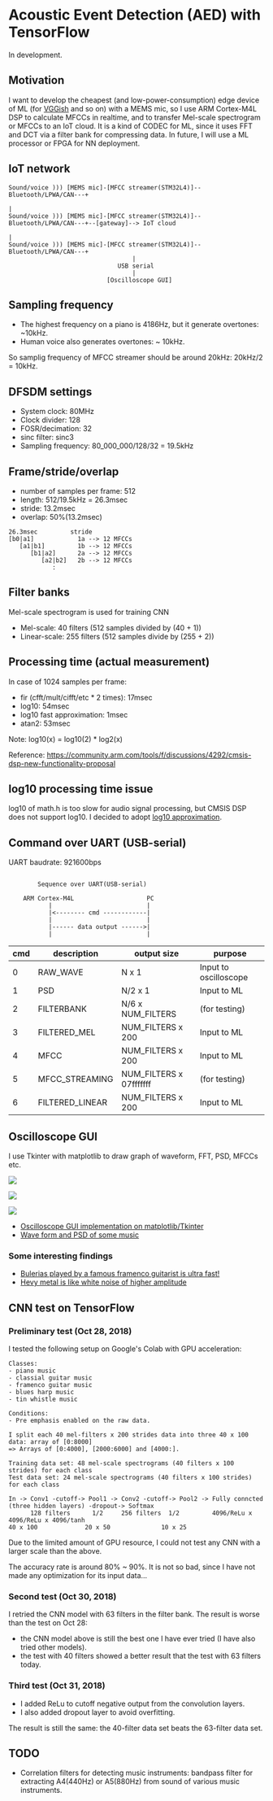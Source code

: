 # Acoustic Event Detection (AED) with TensorFlow

In development.

## Motivation

I want to develop the cheapest (and low-power-consumption) edge device of ML (for [VGGish](https://github.com/tensorflow/models/tree/master/research/audioset) and so on) with a MEMS mic, so I use ARM Cortex-M4L DSP to calculate MFCCs in realtime, and to transfer Mel-scale spectrogram or MFCCs to an IoT cloud. It is a kind of CODEC for ML, since it uses FFT and DCT via a filter bank for compressing data. In future, I will use a ML processor or FPGA for NN deployment.

## IoT network

```
Sound/voice ))) [MEMS mic]-[MFCC streamer(STM32L4)]--Bluetooth/LPWA/CAN---+
                                                                          |
Sound/voice ))) [MEMS mic]-[MFCC streamer(STM32L4)]--Bluetooth/LPWA/CAN---+--[gateway]--> IoT cloud
                                                                          |
Sound/voice ))) [MEMS mic]-[MFCC streamer(STM32L4)]--Bluetooth/LPWA/CAN---+
                                  |
                              USB serial
                                  |
                           [Oscilloscope GUI]
```

## Sampling frequency

- The highest frequency on a piano is 4186Hz, but it generate overtones: ~10kHz.
- Human voice also generates overtones: ~ 10kHz.

So samplig frequency of MFCC streamer should be around 20kHz: 20kHz/2 = 10kHz.

## DFSDM settings

- System clock: 80MHz
- Clock divider: 128
- FOSR/decimation: 32
- sinc filter: sinc3
- Sampling frequency: 80_000_000/128/32 = 19.5kHz

## Frame/stride/overlap

- number of samples per frame: 512
- length: 512/19.5kHz = 26.3msec
- stride: 13.2msec
- overlap: 50%(13.2msec)

```
26.3msec         stride
[b0|a1]            1a --> 12 MFCCs
   [a1|b1]         1b --> 12 MFCCs
      [b1|a2]      2a --> 12 MFCCs
         [a2|b2]   2b --> 12 MFCCs
            :
```
## Filter banks

Mel-scale spectrogram is used for training CNN

- Mel-scale: 40 filters (512 samples divided by (40 + 1))
- Linear-scale: 255 filters (512 samples divide by (255 + 2))

## Processing time (actual measurement)

In case of 1024 samples per frame:
- fir (cfft/mult/cifft/etc * 2 times): 17msec
- log10: 54msec
- log10 fast approximation: 1msec
- atan2: 53msec

Note: log10(x) = log10(2) * log2(x)

Reference: https://community.arm.com/tools/f/discussions/4292/cmsis-dsp-new-functionality-proposal

## log10 processing time issue

log10 of math.h is too slow for audio signal processing, but CMSIS DSP does not support log10. I decided to adopt [log10 approximation](./ipynb/log10%20fast%20approximation.ipynb).

## Command over UART (USB-serial)

UART baudrate: 921600bps

```

        Sequence over UART(USB-serial)

    ARM Cortex-M4L                    PC
           |                          |
           |<-------- cmd ------------|
           |                          |
           |------ data output ------>|
           |                          |

```

|cmd|description     | output size             | purpose               |
|---|----------------|-------------------------|-----------------------|
|0  | RAW_WAVE       | N x 1                   | Input to oscilloscope |
|1  | PSD            | N/2 x 1                 | Input to ML           |
|2  | FILTERBANK     | N/6 x NUM_FILTERS       | (for testing)         |
|3  | FILTERED_MEL   | NUM_FILTERS x 200       | Input to ML           |
|4  | MFCC           | NUM_FILTERS x 200       | Input to ML           |
|5  | MFCC_STREAMING | NUM_FILTERS x 07fffffff | (for testing)         |
|6  | FILTERED_LINEAR| NUM_FILTERS x 200       | Input to ML           |

## Oscilloscope GUI

I use Tkinter with matplotlib to draw graph of waveform, FFT, PSD, MFCCs etc.

![](./oscilloscope/screenshots/waveform.jpg)

![](./oscilloscope/screenshots/fft(psd).jpg)

![](./oscilloscope/screenshots/spectrogram(psd).jpg)

- [Oscilloscope GUI implementation on matplotlib/Tkinter](./oscilloscope)
- [Wave form and PSD of some music](./oscilloscope/images)

### Some interesting findings

- [Bulerias played by a famous framenco guitarist is ultra fast!](./oscilloscope/images/framenco_guitar_bulerias_mel_scale.png)
- [Hevy metal is like white noise of higher amplitude](./oscilloscope/images/hevy_metal_mel_scale.png)

## CNN test on TensorFlow

### Preliminary test (Oct 28, 2018)

I tested the following setup on Google's Colab with GPU acceleration:

```
Classes:
- piano music
- classial guitar music
- framenco guitar music
- blues harp music
- tin whistle music

Conditions:
- Pre emphasis enabled on the raw data.

I split each 40 mel-filters x 200 strides data into three 40 x 100 data: array of [0:8000]
=> Arrays of [0:4000], [2000:6000] and [4000:].

Training data set: 48 mel-scale spectrograms (40 filters x 100 strides) for each class
Test data set: 24 mel-scale spectrograms (40 filters x 100 strides) for each class

In -> Conv1 -cutoff-> Pool1 -> Conv2 -cutoff-> Pool2 -> Fully conncted (three hidden layers) -dropout-> Softmax
      128 filters      1/2     256 filters  1/2         4096/ReLu x 4096/ReLu x 4096/tanh
40 x 100             20 x 50              10 x 25
```

Due to the limited amount of GPU resource, I could not test any CNN with a larger scale than the above.

The accuracy rate is around 80% ~ 90%. It is not so bad, since I have not made any optimization for its input data...

### Second test (Oct 30, 2018)

I retried the CNN model with 63 filters in the filter bank. The result is worse than the test on Oct 28:
- the CNN model above is still the best one I have ever tried (I have also tried other models).
- the test with 40 filters showed a better result that the test with 63 filters today.

### Third test (Oct 31, 2018)

- I added ReLu to cutoff negative output from the convolution layers.
- I also added dropout layer to avoid overfitting.

The result is still the same: the 40-filter data set beats the 63-filter data set.

## TODO

- Correlation filters for detecting music instruments: bandpass filter for extracting A4(440Hz) or A5(880Hz) from sound of various music instruments.
